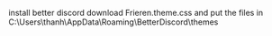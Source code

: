 install better discord
download Frieren.theme.css
and put the files in C:\Users\thanh\AppData\Roaming\BetterDiscord\themes
